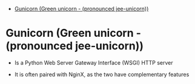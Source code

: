 <!--ts-->
   * [Gunicorn (Green unicorn - (pronounced jee-unicorn))](#gunicorn-green-unicorn---pronounced-jee-unicorn)

<!-- Added by: gil_diy, at: Sun 06 Mar 2022 10:27:55 IST -->

<!--te-->

# Gunicorn (Green unicorn - (pronounced jee-unicorn))

* Is a Python Web Server Gateway Interface (WSGI) HTTP server

* It is often paired with NginX, as the two have complementary features